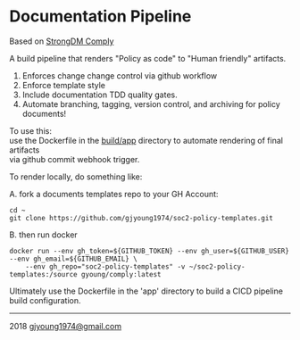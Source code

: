 # Documentation Pipeline    

Based on [StrongDM Comply](https://github.com/strongdm/comply)    

A build pipeline that renders "Policy as code" to "Human friendly" artifacts.
1. Enforces change change control via github workflow
1. Enforce template style
1. Include documentation TDD quality gates.
1. Automate  branching, tagging, version control, and archiving for policy documents!

To use this:     
use the Dockerfile in the [build/app](./build/app) directory to automate rendering of final artifacts    
via github commit webhook trigger.

To render locally, do something like:    

A. fork a documents templates repo to your GH Account:
```shell
cd ~
git clone https://github.com/gjyoung1974/soc2-policy-templates.git
```

B. then  run docker

```shell
docker run --env gh_token=${GITHUB_TOKEN} --env gh_user=${GITHUB_USER} --env gh_email=${GITHUB_EMAIL} \
    --env gh_repo="soc2-policy-templates" -v ~/soc2-policy-templates:/source gyoung/comply:latest
```

Ultimately use the Dockerfile in the 'app' directory to build a CICD pipeline build configuration.    

---    
2018 gjyoung1974@gmail.com
